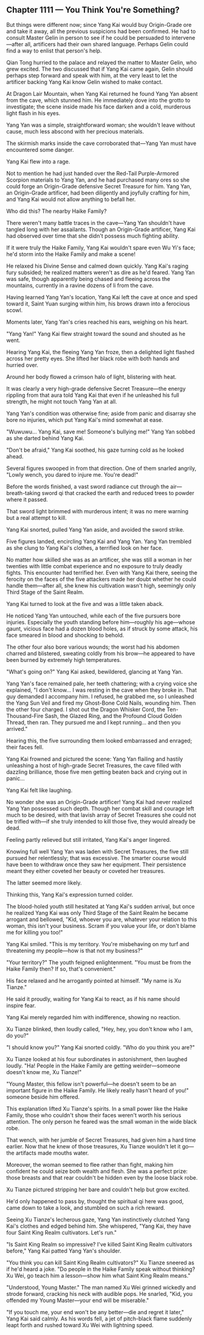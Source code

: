 ## Chapter 1111 — You Think You're Something?

But things were different now; since Yang Kai would buy Origin-Grade ore and take it away, all the previous suspicions had been confirmed. He had to consult Master Gelin in person to see if he could be persuaded to intervene—after all, artificers had their own shared language. Perhaps Gelin could find a way to enlist that person's help.

Qian Tong hurried to the palace and relayed the matter to Master Gelin, who grew excited. The two discussed that if Yang Kai came again, Gelin should perhaps step forward and speak with him, at the very least to let the artificer backing Yang Kai know Gelin wished to make contact.

At Dragon Lair Mountain, when Yang Kai returned he found Yang Yan absent from the cave, which stunned him. He immediately dove into the grotto to investigate; the scene inside made his face darken and a cold, murderous light flash in his eyes.

Yang Yan was a simple, straightforward woman; she wouldn't leave without cause, much less abscond with her precious materials.

The skirmish marks inside the cave corroborated that—Yang Yan must have encountered some danger.

Yang Kai flew into a rage.

Not to mention he had just handed over the Red-Tail Purple-Armored Scorpion materials to Yang Yan, and he had purchased many ores so she could forge an Origin-Grade defensive Secret Treasure for him. Yang Yan, an Origin-Grade artificer, had been diligently and joyfully crafting for him, and Yang Kai would not allow anything to befall her.

Who did this? The nearby Haike Family?

There weren't many battle traces in the cave—Yang Yan shouldn't have tangled long with her assailants. Though an Origin-Grade artificer, Yang Kai had observed over time that she didn't possess much fighting ability.

If it were truly the Haike Family, Yang Kai wouldn't spare even Wu Yi's face; he'd storm into the Haike Family and make a scene!

He relaxed his Divine Sense and calmed down quickly. Yang Kai's raging fury subsided; he realized matters weren't as dire as he'd feared. Yang Yan was safe, though apparently being chased and fleeing across the mountains, currently in a ravine dozens of li from the cave.

Having learned Yang Yan's location, Yang Kai left the cave at once and sped toward it, Saint Yuan surging within him, his brows drawn into a ferocious scowl.

Moments later, Yang Yan's cries reached his ears, weighing on his heart.

"Yang Yan!" Yang Kai flew straight toward the sound and shouted as he went.

Hearing Yang Kai, the fleeing Yang Yan froze, then a delighted light flashed across her pretty eyes. She lifted her black robe with both hands and hurried over.

Around her body flowed a crimson halo of light, blistering with heat.

It was clearly a very high-grade defensive Secret Treasure—the energy rippling from that aura told Yang Kai that even if he unleashed his full strength, he might not touch Yang Yan at all.

Yang Yan's condition was otherwise fine; aside from panic and disarray she bore no injuries, which put Yang Kai's mind somewhat at ease.

"Wuwuwu... Yang Kai, save me! Someone's bullying me!" Yang Yan sobbed as she darted behind Yang Kai.

"Don't be afraid," Yang Kai soothed, his gaze turning cold as he looked ahead.

Several figures swooped in from that direction. One of them snarled angrily, "Lowly wench, you dared to injure me. You're dead!"

Before the words finished, a vast sword radiance cut through the air—breath-taking sword qi that cracked the earth and reduced trees to powder where it passed.

That sword light brimmed with murderous intent; it was no mere warning but a real attempt to kill.

Yang Kai snorted, pulled Yang Yan aside, and avoided the sword strike.

Five figures landed, encircling Yang Kai and Yang Yan. Yang Yan trembled as she clung to Yang Kai's clothes, a terrified look on her face.

No matter how skilled she was as an artificer, she was still a woman in her twenties with little combat experience and no exposure to truly deadly fights. This encounter had terrified her. Even with Yang Kai there, seeing the ferocity on the faces of the five attackers made her doubt whether he could handle them—after all, she knew his cultivation wasn't high, seemingly only Third Stage of the Saint Realm.

Yang Kai turned to look at the five and was a little taken aback.

He noticed Yang Yan untouched, while each of the five pursuers bore injuries. Especially the youth standing before him—roughly his age—whose gaunt, vicious face had a dozen blood holes, as if struck by some attack, his face smeared in blood and shocking to behold.

The other four also bore various wounds; the worst had his abdomen charred and blistered, sweating coldly from his brow—he appeared to have been burned by extremely high temperatures.

"What's going on?" Yang Kai asked, bewildered, glancing at Yang Yan.

Yang Yan's face remained pale, her teeth chattering; with a crying voice she explained, "I don't know... I was resting in the cave when they broke in. That guy demanded I accompany him. I refused, he grabbed me, so I unleashed the Yang Sun Veil and fired my Ghost-Bone Cold Nails, wounding him. Then the other four charged. I shot out the Dragon Whisker Cord, the Ten-Thousand-Fire Sash, the Glazed Ring, and the Profound Cloud Golden Thread, then ran. They pursued me and I kept running... and then you arrived."

Hearing this, the five surrounding them looked embarrassed and enraged; their faces fell.

Yang Kai frowned and pictured the scene: Yang Yan flailing and hastily unleashing a host of high-grade Secret Treasures, the cave filled with dazzling brilliance, those five men getting beaten back and crying out in panic...

Yang Kai felt like laughing.

No wonder she was an Origin-Grade artificer! Yang Kai had never realized Yang Yan possessed such depth. Though her combat skill and courage left much to be desired, with that lavish array of Secret Treasures she could not be trifled with—if she truly intended to kill those five, they would already be dead.

Feeling partly relieved but still irritated, Yang Kai's anger lingered.

Knowing full well Yang Yan was laden with Secret Treasures, the five still pursued her relentlessly; that was excessive. The smarter course would have been to withdraw once they saw her equipment. Their persistence meant they either coveted her beauty or coveted her treasures.

The latter seemed more likely.

Thinking this, Yang Kai's expression turned colder.

The blood-holed youth still hesitated at Yang Kai's sudden arrival, but once he realized Yang Kai was only Third Stage of the Saint Realm he became arrogant and bellowed, "Kid, whoever you are, whatever your relation to this woman, this isn't your business. Scram if you value your life, or don't blame me for killing you too!"

Yang Kai smiled. "This is my territory. You're misbehaving on my turf and threatening my people—how is that not my business?"

"Your territory?" The youth feigned enlightenment. "You must be from the Haike Family then? If so, that's convenient."

His face relaxed and he arrogantly pointed at himself. "My name is Xu Tianze."

He said it proudly, waiting for Yang Kai to react, as if his name should inspire fear.

Yang Kai merely regarded him with indifference, showing no reaction.

Xu Tianze blinked, then loudly called, "Hey, hey, you don't know who I am, do you?"

"I should know you?" Yang Kai snorted coldly. "Who do you think you are?"

Xu Tianze looked at his four subordinates in astonishment, then laughed loudly. "Ha! People in the Haike Family are getting weirder—someone doesn't know me, Xu Tianze!"

"Young Master, this fellow isn't powerful—he doesn't seem to be an important figure in the Haike Family. He likely really hasn't heard of you!" someone beside him offered.

This explanation lifted Xu Tianze's spirits. In a small power like the Haike Family, those who couldn't show their faces weren't worth his serious attention. The only person he feared was the small woman in the wide black robe.

That wench, with her jumble of Secret Treasures, had given him a hard time earlier. Now that he knew of those treasures, Xu Tianze wouldn't let it go—the artifacts made mouths water.

Moreover, the woman seemed to flee rather than fight, making him confident he could seize both wealth and flesh. She was a perfect prize: those breasts and that rear couldn't be hidden even by the loose black robe.

Xu Tianze pictured stripping her bare and couldn't help but grow excited.

He'd only happened to pass by, thought the spiritual qi here was good, came down to take a look, and stumbled on such a rich reward.

Seeing Xu Tianze's lecherous gaze, Yang Yan instinctively clutched Yang Kai's clothes and edged behind him. She whispered, "Yang Kai, they have four Saint King Realm cultivators. Let's run."

"Is Saint King Realm so impressive? I've killed Saint King Realm cultivators before," Yang Kai patted Yang Yan's shoulder.

"You think you can kill Saint King Realm cultivators?" Xu Tianze sneered as if he'd heard a joke. "Do people in the Haike Family speak without thinking? Xu Wei, go teach him a lesson—show him what Saint King Realm means."

"Understood, Young Master." The man named Xu Wei grinned wickedly and strode forward, cracking his neck with audible pops. He snarled, "Kid, you offended my Young Master—your end will be miserable."

"If you touch me, your end won't be any better—die and regret it later," Yang Kai said calmly. As his words fell, a jet of pitch-black flame suddenly leapt forth and rushed toward Xu Wei with lightning speed.